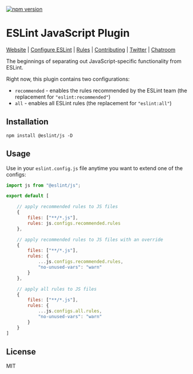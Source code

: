 [![npm version](https://img.shields.io/npm/v/@eslint/js.svg)](https://www.npmjs.com/package/@eslint/js)

# ESLint JavaScript Plugin

[Website](https://eslint.org) | [Configure ESLint](https://eslint.org/docs/latest/use/configure) | [Rules](https://eslint.org/docs/rules/) | [Contributing](https://eslint.org/docs/latest/contribute) | [Twitter](https://twitter.com/geteslint) | [Chatroom](https://eslint.org/chat)

The beginnings of separating out JavaScript-specific functionality from ESLint.

Right now, this plugin contains two configurations:

*   `recommended` - enables the rules recommended by the ESLint team (the replacement for `"eslint:recommended"`)
*   `all` - enables all ESLint rules (the replacement for `"eslint:all"`)

## Installation

```shell
npm install @eslint/js -D
```

## Usage

Use in your `eslint.config.js` file anytime you want to extend one of the configs:

```js
import js from "@eslint/js";

export default [

    // apply recommended rules to JS files
    {
        files: ["**/*.js"],
        rules: js.configs.recommended.rules
    },

    // apply recommended rules to JS files with an override
    {
        files: ["**/*.js"],
        rules: {
            ...js.configs.recommended.rules,
            "no-unused-vars": "warn"
        }
    },

    // apply all rules to JS files
    {
        files: ["**/*.js"],
        rules: {
            ...js.configs.all.rules,
            "no-unused-vars": "warn"
        }
    }
]
```

## License

MIT
